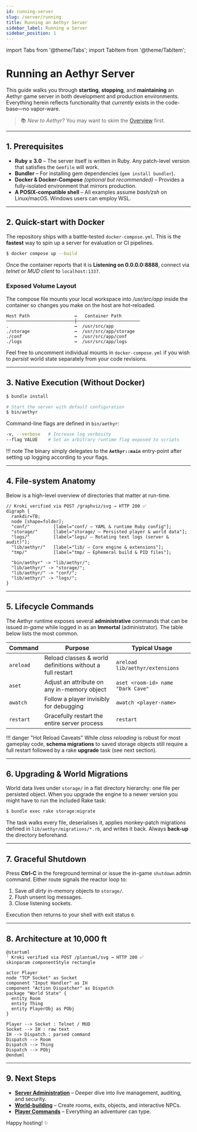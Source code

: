 ```yaml
---
id: running-server
slug: /server/running
title: Running an Aethyr Server
sidebar_label: Running a Server
sidebar_position: 1
---
```


import Tabs from '@theme/Tabs';
import TabItem from '@theme/TabItem';

# Running an Aethyr Server

This guide walks you through **starting**, **stopping**, and **maintaining** an Aethyr game server in both development and production environments.  Everything herein reflects functionality that *currently* exists in the code-base—no vapor-ware.

> 📚  *New to Aethyr?*  You may want to skim the [Overview](../overview) first.

---

## 1. Prerequisites

* **Ruby ≥ 3.0** – The server itself is written in Ruby.  Any patch-level version that satisfies the `Gemfile` will work.
* **Bundler** – For installing gem dependencies (`gem install bundler`).
* **Docker & Docker-Compose** *(optional but recommended)* – Provides a fully-isolated environment that mirrors production.
* **A POSIX-compatible shell** – All examples assume *bash/zsh* on Linux/macOS.  Windows users can employ WSL.

---

## 2. Quick-start with Docker

The repository ships with a battle-tested `docker-compose.yml`.  This is the **fastest** way to spin up a server for evaluation or CI pipelines.

```bash title="Boot the server on port 1337"
$ docker compose up --build
```

Once the container reports that it is **Listening on 0.0.0.0:8888**, connect via *telnet* or *MUD client* to `localhost:1337`.

### Exposed Volume Layout

The compose file mounts your local workspace into */usr/src/app* inside the container so changes you make on the host are hot-reloaded.

```text
Host Path                 ↔   Container Path
──────────────────────────┼────────────────────────
.                         ↔  /usr/src/app          
./storage                 ↔  /usr/src/app/storage  
./conf                    ↔  /usr/src/app/conf     
./logs                    ↔  /usr/src/app/logs     
```

Feel free to uncomment individual mounts in `docker-compose.yml` if you wish to *persist* world state separately from your code revisions.

---

## 3. Native Execution (Without Docker)

```bash title="Install gem dependencies"
$ bundle install

# Start the server with default configuration
$ bin/aethyr
```

Command-line flags are defined in `bin/aethyr`:

```bash
-v, --verbose   # Increase log verbosity
--flag VALUE    # Set an arbitrary runtime flag exposed to scripts
```

!!! note
    The binary simply delegates to the **`Aethyr::main`** entry-point after setting up logging according to your flags.

---

## 4. File-system Anatomy

Below is a high-level overview of directories that matter at run-time.

```graphviz
// Kroki verified via POST /graphviz/svg → HTTP 200 ✅
digraph {
  rankdir=TB;
  node [shape=folder];
  "conf/"         [label="conf/ – YAML & runtime Ruby config"];
  "storage/"      [label="storage/ – Persisted player & world data"];
  "logs/"         [label="logs/ – Rotating text logs (server & audit)"];
  "lib/aethyr/"   [label="lib/ – Core engine & extensions"];
  "tmp/"          [label="tmp/ – Ephemeral build & PID files"];

  "bin/aethyr" -> "lib/aethyr/";
  "lib/aethyr/" -> "storage/";
  "lib/aethyr/" -> "conf/";
  "lib/aethyr/" -> "logs/";
}
```

---

## 5. Lifecycle Commands

The Aethyr runtime exposes several **administrative** commands that can be issued *in-game* while logged in as an **Immortal** (administrator).  The table below lists the most common.

| Command | Purpose | Typical Usage |
|---------|---------|---------------|
| `areload` | Reload classes & world definitions without a full restart | `areload lib/aethyr/extensions` |
| `aset`    | Adjust an attribute on any in-memory object | `aset <room-id> name "Dark Cave"` |
| `awatch`  | Follow a player invisibly for debugging | `awatch <player-name>` |
| `restart` | Gracefully restart the entire server process | `restart` |

!!! danger "Hot Reload Caveats"
    While *class reloading* is robust for most gameplay code, **schema migrations** to saved storage objects still require a full restart followed by a rake **upgrade** task (see next section).

---

## 6. Upgrading & World Migrations

World data lives under `storage/` in a flat directory hierarchy: one file per persisted object.  When you upgrade the engine to a newer version you might have to run the included Rake task:

```bash title="Update serialized objects in-place"
$ bundle exec rake storage:migrate
```

The task walks every file, deserialises it, applies monkey-patch migrations defined in `lib/aethyr/migrations/*.rb`, and writes it back.  Always **back-up** the directory beforehand.

---

## 7. Graceful Shutdown

Press **Ctrl-C** in the foreground terminal or issue the in-game `shutdown` admin command.  Either route signals the reactor loop to:

1. Save *all dirty* in-memory objects to `storage/`.
2. Flush unsent log messages.
3. Close listening sockets.

Execution then returns to your shell with exit status `0`.

---

## 8. Architecture at 10,000 ft

```plantuml
@startuml
' Kroki verified via POST /plantuml/svg → HTTP 200 ✅
skinparam componentStyle rectangle

actor Player
node "TCP Socket" as Socket
component "Input Handler" as IH
component "Action Dispatcher" as Dispatch
package "World State" {
  entity Room
  entity Thing
  entity PlayerObj as PObj
}

Player --> Socket : Telnet / MUD
Socket --> IH : raw text
IH --> Dispatch : parsed command
Dispatch --> Room
Dispatch --> Thing
Dispatch --> PObj
@enduml
```

---

## 9. Next Steps

* **[Server Administration](administration)** – Deeper dive into live management, auditing, and security.
* **[World-building](world-building)** – Create rooms, exits, objects, and interactive NPCs.
* **[Player Commands](../player/commands)** – Everything an adventurer can type.

Happy hosting! ✨ 